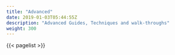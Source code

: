 ```yaml
---
title: "Advanced"
date: 2019-01-03T05:44:55Z
description: "Advanced Guides, Techniques and walk-throughs"
weight: 300
---
```


{{< pagelist >}}
